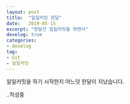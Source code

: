 ```yaml
---
layout: post
title:  "일일커밋 한달"
date:   2019-05-15
excerpt: "한달간 일일커밋을 하면서"
develog: true
categories:
- develog
tag:
- Git
- 일일커밋
---
```


일일커밋을 하기 시작한지 어느덧 한달이 지났습니다.

..작성중
